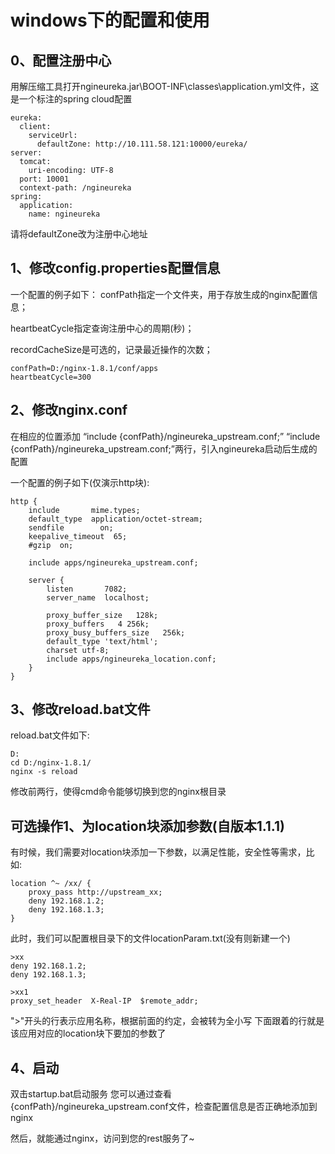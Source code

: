 # windows下的配置和使用
## 0、配置注册中心
用解压缩工具打开ngineureka.jar\BOOT-INF\classes\application.yml文件，这是一个标注的spring cloud配置
```
eureka:
  client:
    serviceUrl:
      defaultZone: http://10.111.58.121:10000/eureka/
server:
  tomcat:
    uri-encoding: UTF-8
  port: 10001
  context-path: /ngineureka
spring:
  application:
    name: ngineureka
```
请将defaultZone改为注册中心地址

## 1、修改config.properties配置信息
一个配置的例子如下：
confPath指定一个文件夹，用于存放生成的nginx配置信息；

heartbeatCycle指定查询注册中心的周期(秒)；

recordCacheSize是可选的，记录最近操作的次数；
```
confPath=D:/nginx-1.8.1/conf/apps
heartbeatCycle=300
```

## 2、修改nginx.conf
在相应的位置添加 “include {confPath}/ngineureka_upstream.conf;” “include {confPath}/ngineureka_upstream.conf;”两行，引入ngineureka启动后生成的配置

一个配置的例子如下(仅演示http块):

```
http {
    include       mime.types;
    default_type  application/octet-stream;
    sendfile        on;
    keepalive_timeout  65;
    #gzip  on;
    
    include apps/ngineureka_upstream.conf;
    
    server {
        listen       7082;
        server_name  localhost;
		
	    proxy_buffer_size   128k;
	    proxy_buffers   4 256k;
	    proxy_busy_buffers_size   256k;
	    default_type 'text/html';
	    charset utf-8;
	    include apps/ngineureka_location.conf;
    }
}
```

## 3、修改reload.bat文件
reload.bat文件如下:
```
D:
cd D:/nginx-1.8.1/
nginx -s reload
```
修改前两行，使得cmd命令能够切换到您的nginx根目录

## 可选操作1、为location块添加参数(自版本1.1.1)
有时候，我们需要对location块添加一下参数，以满足性能，安全性等需求，比如:
```
location ^~ /xx/ {
	proxy_pass http://upstream_xx;
	deny 192.168.1.2;
	deny 192.168.1.3;
}
```
此时，我们可以配置根目录下的文件locationParam.txt(没有则新建一个)
```
>xx
deny 192.168.1.2;
deny 192.168.1.3;

>xx1
proxy_set_header  X-Real-IP  $remote_addr;
```
">"开头的行表示应用名称，根据前面的约定，会被转为全小写
下面跟着的行就是该应用对应的location块下要加的参数了

## 4、启动
双击startup.bat启动服务
您可以通过查看{confPath}/ngineureka_upstream.conf文件，检查配置信息是否正确地添加到nginx

然后，就能通过nginx，访问到您的rest服务了~
